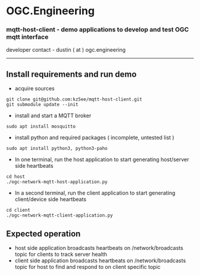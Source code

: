 # OGC.Engineering
### mqtt-host-client - demo applications to develop and test OGC mqtt interface
developer contact - dustin ( at ) ogc.engineering

---

## Install requirements and run demo
* acquire sources
```
git clone git@github.com:kz5ee/mqtt-host-client.git
git submodule update --init
```
* install and start a MQTT broker
```
sudo apt install mosquitto
```
* install python and required packages ( incomplete, untested list )
```
sudo apt install python3, python3-paho
```
* In one terminal, run the host application to start generating host/server side heartbeats
```
cd host
./ogc-network-mqtt-host-application.py
```
* In a second terminal, run the client application to start generating client/device side heartbeats
```
cd client
./ogc-network-mqtt-client-application.py
```

## Expected operation
* host side application broadcasts heartbeats on /network/broadcasts topic for clients to track server health
* client side application broadcasts heartbeats on /network/broadcasts topic for host to find and respond to on client specific topic
